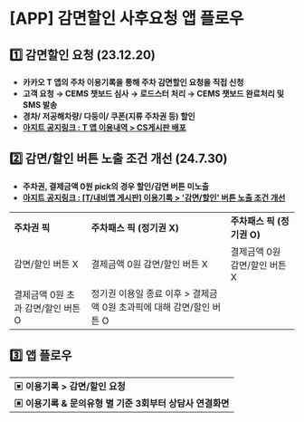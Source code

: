 # [APP] 감면할인 사후요청 앱 플로우

**1️⃣ 감면할인 요청 (23.12.20)**
--------------------------

* **카카오 T 앱의 주차 이용기록을 통해 주차 감면할인 요청을 직접 신청**
* **고객 요청 → CEMS 챗보드 심사 → 로드스터 처리 → CEMS 챗보드 완료처리 및 SMS 발송**
* **경차/ 저공해차량/ 다둥이/ 쿠폰(지류 주차권 등) 할인**
* [**아지트 공지링크 : T 앱 이용내역 > CS게시판 배포**](https://ext.agit.in/g/300017093/wall/392881928)

**2️⃣ 감면/할인 버튼 노출 조건 개선 (24.7.30)**
-----------------------------------

* **주차권, 결제금액 0원 pick의 경우 할인/감면 버튼 미노출**
* [**아지트 공지링크 : [T/내비앱 게시판] 이용기록 > '감면/할인' 버튼 노출 조건 개선**](https://ext.agit.in/g/300017093/wall/407886080)

|  |  |  |
| --- | --- | --- |
| **주차권 픽** | **주차패스 픽 (정기권 X)** | **주차패스 픽 (정기권 O)** |
| 감면/할인 버튼 X | 결제금액 0원  감면/할인 버튼 X | 결제금액 0원  감면/할인 버튼 X |
| 결제금액 0원 초과  감면/할인 버튼 O | 정기권 이용일 종료 이후 >  결제금액 0원 초과픽에 대해  감면/할인 버튼 O |

**3️⃣** 앱 플로우
-------------

|  |
| --- |
| **▣ 이용기록 > 감면/할인 요청** |
| **▣ 이용기록 & 문의유형 별 기준 3회부터 상담사 연결화면** |